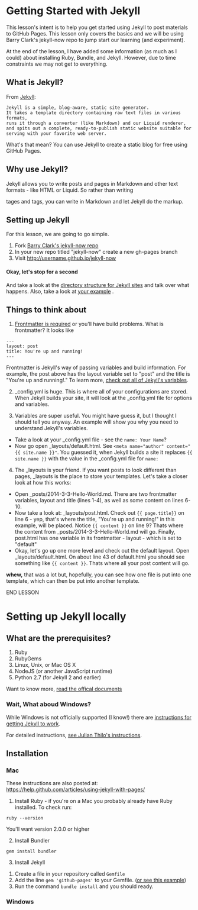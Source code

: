 # Getting Started with Jekyll 

This lesson's intent is to help you get started using Jekyll to post materials to GitHub Pages. This lesson only covers the basics and we will be using Barry Clark's jekyll-now repo to jump start our learning (and experiment). 

At the end of the lesson, I have added some information (as much as I could) about installing Ruby, Bundle, and Jekyll. However, due to time constraints we may not get to everything. 

## What is Jekyll? 

From [Jekyll](http://jekyllrb.com/docs/home/): 

```
Jekyll is a simple, blog-aware, static site generator. 
It takes a template directory containing raw text files in various formats, 
runs it through a converter (like Markdown) and our Liquid renderer, 
and spits out a complete, ready-to-publish static website suitable for 
serving with your favorite web server. 
```

What's that mean? You can use Jekyll to create a static blog for free using GitHub Pages. 

## Why use Jekyll? 

Jekyll allows you to write posts and pages in Markdown and other text formats - like HTML or Liquid. So rather than writing <p> tages and <a> tags, you can write in Markdown and let Jekyll do the markup. 

## Setting up Jekyll 

For this lesson, we are going to go simple. 

 1. Fork [Barry Clark's jekyll-now repo](https://github.com/barryclark/jekyll-now)
 2. In your new repo titled "jekyll-now" create a new gh-pages branch
 3. Visit http://username.github.io/jekyll-now 

#### Okay, let's stop for a second

And take a look at the [directory structure for Jekyll sites](http://jekyllrb.com/docs/structure/) and talk over what happens. 
Also, take a look at [your example](http://tomhohenstein.com/jekyll-now)
. 

## Things to think about

1) [Frontmatter is required](https://help.github.com/articles/using-jekyll-with-pages/#frontmatter-is-required) or you'll have build problems. What is frontmatter? It looks like 

```
---
layout: post
title: You're up and running!
---
```
Frontmatter is Jekyll's way of passing variables and build information. For example, the post above has the layout variable set to "post" and the title is "You're up and running!." To learn more, [check out all of Jekyll's variables](http://jekyllrb.com/docs/variables/). 

2) _config.yml is huge. This is where all of your configurations are stored. When Jekyll builds your site, it will look at the _config.yml file for options and variables.

3) Variables are super useful. You might have guess it, but I thought I should tell you anyway. An example will show you why you need to understand Jekyll's variables. 
 
 - Take a look at your _config.yml file - see the ``` name: Your Name ```? 
 - Now go open _layouts/default.html. See ``` <meta name="author" content="{{ site.name }}" ```. You guessed it, when Jekyll builds a site it replaces ``` {{ site.name }} ``` with the value in the _config.yml file for ```name: ```
 
4) The _layouts is your friend. If you want posts to look different than pages, _layouts is the place to store your templates. Let's take a closer look at how this works: 
 - Open _posts/2014-3-3-Hello-World.md. There are two frontmatter variables, layout and title (lines 1-4), as well as some content on lines 6-10. 
 - Now take a look at: _layouts/post.html. Check out ```{{ page.title}}``` on line 6 - yep, that's where the title, "You're up and running!" in this example, will be placed.  Notice ``` {{ content }} ``` on line 9? Thats where the content from _posts/2014-3-3-Hello-World.md will go. Finally, post.html has one variable in its frontmatter - layout - which is set to "default" 
 - Okay, let's go up one more level and check out the default layout. Open _layouts/default.html. On about line 43 of default.html you should see something like ``` {{ content }} ```. Thats where all your post content will go. 

**whew,** that was a lot but, hopefully, you can see how one file is put into one template, which can then be put into another template. 



END LESSON 

# Setting up Jekyll locally 

## What are the prerequisites? 

 1. Ruby
 2. RubyGems
 3. Linux, Unix, or Mac OS X
 4. NodeJS (or another JavaScript runtime) 
 5. Python 2.7 (for Jekyll 2 and earlier) 

Want to know more, [read the offical documents](http://jekyllrb.com/docs/installation/)

### Wait, What aboud Windows? 

While Windows is not officially supported (I know!) there are [instructions for getting Jekyll to work](http://jekyllrb.com/docs/windows/#installation). 

For detailed instructions, [see Julian Thilo's instructions](http://jekyll-windows.juthilo.com/). 

## Installation 

### Mac 

These instructions are also posted at: https://help.github.com/articles/using-jekyll-with-pages/

1) Install Ruby - if you're on a Mac you probably already have Ruby installed. To check run: 
```
ruby --version
```
You'll want version 2.0.0 or higher 

2) Install Bundler 

```
gem install bundler
```

3) Install Jekyll 

 1. Create a file in your repository called ```Gemfile``` 
 2. Add the line ``` gem 'github-pages' ``` to your Gemfile. ([or see this example](https://github.com/bulib/studyGroup/blob/gh-pages/Gemfile))
 3. Run the command ``` bundle install ``` and you should ready. 

### Windows 

